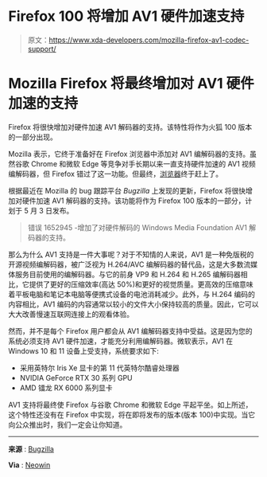 # Firefox 100 将增加 AV1 硬件加速支持

> 原文：<https://www.xda-developers.com/mozilla-firefox-av1-codec-support/>

# Mozilla Firefox 将最终增加对 AV1 硬件加速的支持

Firefox 将很快增加对硬件加速 AV1 解码器的支持。该特性将作为火狐 100 版本的一部分出现。

Mozilla 表示，它终于准备好在 Firefox 浏览器中添加对 AV1 编解码器的支持。虽然谷歌 Chrome 和微软 Edge 等竞争对手长期以来一直支持硬件加速的 AV1 视频编解码器，但 Firefox 错过了这一功能。但最终，[浏览器](https://www.xda-developers.com/best-web-browser-for-android/)终于赶上了。

根据最近在 Mozilla 的 bug 跟踪平台 *Bugzilla* 上发现的更新，Firefox 将很快增加对硬件加速 AV1 解码器的支持。该功能将作为 Firefox 100 版本的一部分，计划于 5 月 3 日发布。

> 错误 1652945 -增加了对硬件解码的 Windows Media Foundation AV1 解码器的支持。

那么为什么 AV1 支持是一件大事呢？对于不知情的人来说，AV1 是一种免版税的开源视频编解码器，被广泛视为 H.264/AVC 编解码器的替代品，这是大多数流媒体服务目前使用的编解码器。与它的前身 VP9 和 H.264 和 H.265 编解码器相比，它提供了更好的压缩效率(高达 50%)和更好的视觉质量。更高效的压缩意味着平板电脑和笔记本电脑等便携式设备的电池消耗减少。此外，与 H.264 编码的内容相比，AV1 编码的内容通常以较小的文件大小保持较高的质量。因此，它可以大大改善慢速互联网连接上的观看体验。

然而，并不是每个 Firefox 用户都会从 AV1 编解码器支持中受益。这是因为您的系统必须支持 AV1 硬件加速，才能充分利用编解码器。微软表示，AV1 在 Windows 10 和 11 设备上受支持，系统要求如下:

*   采用英特尔 Iris Xe 显卡的第 11 代英特尔酷睿处理器
*   NVIDIA GeForce RTX 30 系列 GPU
*   AMD 镭龙 RX 6000 系列显卡

AV1 支持将最终使 Firefox 与谷歌 Chrome 和微软 Edge 平起平坐。如上所述，这个特性还没有在 Firefox 中实现，将在即将发布的版本(版本 100)中实现。当它向公众推出时，我们一定会让你知道。

* * *

**来源** : [Bugzilla](https://bugzilla.mozilla.org/show_bug.cgi?id=1652945)

**Via** : [Neowin](https://www.neowin.net/news/two-years-after-chrome-and-edge-firefox-is-getting-av1-hardware-acceleration/)